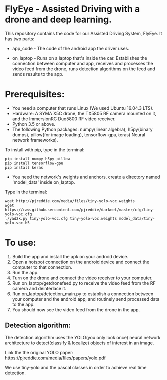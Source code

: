 # FlyEye - Assisted Driving with a drone and deep learning.

This repository contains the code for our Assisted Driving System, FlyEye. 
It has two parts:


+ app_code - The code of the android app the driver uses.

+ on_laptop - Runs on a laptop that's inside the car. Establishes the connection between computer and app, receives and processes the video feed from the drone, runs detection algorithms on the feed and sends results to the app.

# Prerequisites:
- You need a computer that runs Linux (We used Ubuntu 16.04.3 LTS).
- Hardware: A SYMA X5C drone, the TX5805 RF camera mounted on it, and the ImmersionRC Duo5800 RF video receiver.
- Python 3.5 or above.
- The following Python packages: numpy(linear algebra), h5py(binary dumps), pillow(for image loading), tensorflow-gpu,keras( Neural network frameworks).

To install with pip, type in the terminal:
```
pip install numpy h5py pillow
pip install tensorflow-gpu 
pip install keras 
```

- You need the network's weights and anchors. create a directory named 'model_data' inside on_laptop. 

Type in the terminal:
   ```
   wget http://pjreddie.com/media/files/tiny-yolo-voc.weights
   wget https://raw.githubusercontent.com/pjreddie/darknet/master/cfg/tiny-yolo-voc.cfg
   ./yad2k.py tiny-yolo-voc.cfg tiny-yolo-voc.weights model_data/tiny-yolo-voc.h5
   ```
# To use:
1. Build the app and install the apk on your android device.
2. Open a hotspot connection on the android device and connect the computer to that connection.
3. Run the app.
4. Turn on the drone and connect the video receiver to your computer.
5. Run on_laptop/getdronefeed.py to receive the video feed from the RF camera and deinterlace it.
6. Run on_laptop/detection_main.py to establish a connection between your computer and the android app, and routinely send processed data to the app.
5. You should now see the video feed from the drone in the app.

## Detection algorithm:
The detection algorithm uses the YOLO(you only look once) neural network architecture to detect(classify & localize) objects of interest in an image.

Link the the original YOLO paper: https://pjreddie.com/media/files/papers/yolo.pdf

We use tiny-yolo and the pascal classes in order to achieve real time detection.

   
